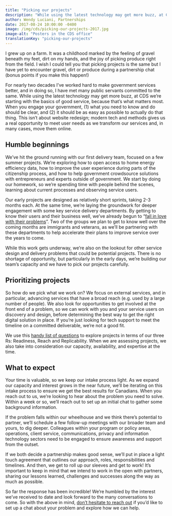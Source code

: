 ```yaml
---
title: "Picking our projects"
description: "While using the latest technology may get more buzz, at CDS we’re starting with the basics of good service, because that’s what matters most. When you engage your government, (1) what you need to know and do should be clear, and (2) it should be as easy as possible to actually do that thing. This isn’t about website redesign; modern tech and methods gives us a real opportunity to meet user needs as we transform our services and, in many cases, move them online."
author: Wendy Luciani, Partnerships
date: 2017-08-24 10:00:00 -0400
image: /img/cds/picking-our-projects-2017.jpg
image-alt: "Posters in the CDS office"
translationKey: "picking-our-projects"
---
```

I grew up on a farm. It was a childhood marked by the feeling of gravel beneath my feet, dirt on my hands, and the joy of picking produce right from the field. I wish I could tell you that picking projects is the same but I have yet to encounter gravel, dirt or produce during a partnership chat (bonus points if you make this happen!)

For nearly two decades I’ve worked hard to make government services better, and in doing so, I have met many public servants committed to the same. While using the latest technology may get more buzz, at CDS we’re starting with the basics of good service, because that’s what matters most. When you engage your government, (1) what you need to know and do should be clear, and (2) it should be as easy as possible to actually do that thing. This isn’t about website redesign; modern tech and methods gives us a real opportunity to meet user needs as we transform our services and, in many cases, move them online.

## Humble beginnings 

We’ve hit the ground running with our first delivery team, focused on a few summer projects. We’re exploring how to open access to home energy efficiency data, how to improve the user experience during parts of the citizenship process, and how to help government crowdsource solutions with entrepreneurs and experts outside of government. We start by doing our homework, so we’re spending time with people behind the scenes, learning about current processes and observing service users.

Our early projects are designed as relatively short sprints, taking 2-3 months each. At the same time, we’re laying the groundwork for deeper engagement with some key service delivery departments. By getting to know their users and their business well, we’ve already begun to “[fall in love with their problems](/2017/07/25/its-about-people/)”. Two of the groups we plan to get to know well over the coming months are immigrants and veterans, as we’ll be partnering with these departments to help accelerate their plans to improve service over the years to come.

While this work gets underway, we’re also on the lookout for other service design and delivery problems that could be potential projects. There is no shortage of opportunity, but particularly in the early days, we’re building our team’s capacity and we have to pick our projects carefully.

## Prioritizing projects

So how do we pick what we work on? We focus on external services, and in particular, advancing services that have a broad reach (e.g. used by a large number of people). We also look for opportunities to get involved at the front end of a problem, so we can work with you and your service users on discovery and design, before determining the best way to get the right digital solution in place. If you’re just looking for tech support to meet the timeline on a committed deliverable, we’re not a good fit.

We use this [handy list of questions](/what-we-do/#partnering) to explore projects in terms of our three Rs: Readiness, Reach and Replicability. When we are assessing projects, we also take into consideration our capacity, availability, and expertise at the time.

## What to expect

Your time is valuable, so we keep our intake process light. As we expand our capacity and interest grows in the near future, we’ll be iterating on this intake process to ensure we get the best results for Canadians. When you reach out to us, we’re looking to hear about the problem you need to solve. Within a week or so, we’ll reach out to set up an initial chat to gather some background information.

If the problem falls within our wheelhouse and we think there’s potential to partner, we’ll schedule a few follow-up meetings with our broader team and yours, to dig deeper. Colleagues within your program or policy areas, operations, client service, communications, privacy and information technology sectors need to be engaged to ensure awareness and support from the outset.

If we both decide a partnership makes good sense, we’ll put in place a light touch agreement that outlines our approach, roles, responsibilities and timelines. And then, we get to roll up our sleeves and get to work! It’s important to keep in mind that we intend to work in the open with partners, sharing our lessons learned, challenges and successes along the way as much as possible.

So far the response has been incredible! We’re humbled by the interest we’ve received to date and look forward to the many conversations to come. So with the above in mind, [don’t hesitate to reach out](#contact-us-links) if you’d like to set up a chat about your problem and explore how we can help.
